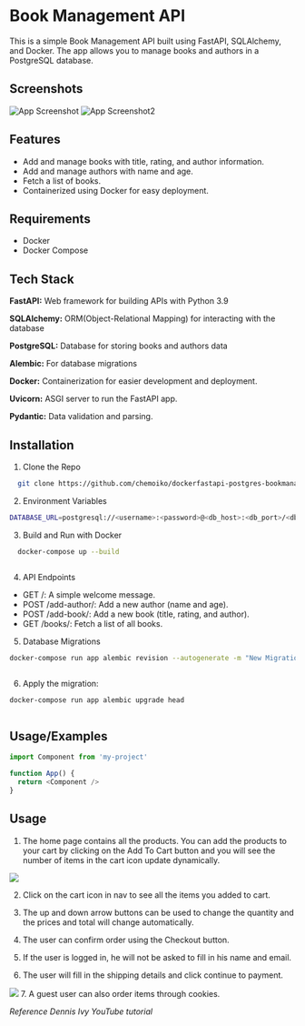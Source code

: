 # Book Management API

This is a simple Book Management API built using FastAPI, SQLAlchemy, and Docker. The app allows you to manage books and authors in a PostgreSQL database.
## Screenshots

![App Screenshot](https://imgur.com/OFw5gNf.png)
![App Screenshot2](https://imgur.com/bZgVTPn.png)

## Features

- Add and manage books with title, rating, and author information.
- Add and manage authors with name and age.
- Fetch a list of books.
- Containerized using Docker for easy deployment.


## Requirements

- Docker
- Docker Compose
## Tech Stack

**FastAPI:** Web framework for building APIs with Python 3.9

**SQLAlchemy:** ORM(Object-Relational Mapping) for interacting with the database

**PostgreSQL:** Database for storing books and authors data

**Alembic:** For database migrations

**Docker:** Containerization for easier development and deployment.

**Uvicorn:** ASGI server to run the FastAPI app.

**Pydantic:** Data validation and parsing.


## Installation

1. Clone the Repo

```bash
  git clone https://github.com/chemoiko/dockerfastapi-postgres-bookmanagement-api.git


```
2. Environment Variables

```bash
DATABASE_URL=postgresql://<username>:<password>@<db_host>:<db_port>/<db_name>


```

3. Build and Run with Docker

```bash
  docker-compose up --build



```

4. API Endpoints
    
- GET /: A simple welcome message.
- POST /add-author/: Add a new author (name and age).
- POST /add-book/: Add a new book (title, rating, and author).
- GET /books/: Fetch a list of all books.

5. Database Migrations

  ```bash
docker-compose run app alembic revision --autogenerate -m "New Migration"



```

6. Apply the migration:

  ```bash
  docker-compose run app alembic upgrade head



```
## Usage/Examples

```javascript
import Component from 'my-project'

function App() {
  return <Component />
}
```

## Usage

1. The home page contains all the products. You can add the products to your cart by clicking on the Add To Cart button and you will see the number of items in the cart icon update dynamically.
<img src="https://imgur.com/dkLzsUy">

2. Click on the cart icon in nav to see all the items you added to cart.

3. The up and down arrow buttons can be used to change the quantity and the prices and total will change automatically.

4. The user can confirm order using the Checkout button.
5. If the user is logged in, he will not be asked to fill in his name and email.
6. The user will fill in the shipping details and click continue to payment.
<img src="https://imgur.com/undefined">
7. A guest user can also order items through cookies.

_Reference Dennis Ivy YouTube tutorial_

